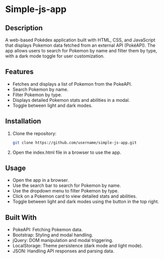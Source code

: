 # Simple-js-app

## Description
A web-based Pokédex application built with HTML, CSS, and JavaScript that displays Pokemon data fetched from an external API (PokéAPI). The app allows users to search for Pokemon by name and filter them by type, with a dark mode toggle for user customization.

## Features
- Fetches and displays a list of Pokemon from the PokeAPI.
- Search Pokemon by name.
- Filter Pokemon by type.
- Displays detailed Pokemon stats and abilities in a modal.
- Toggle between light and dark modes.

## Installation
1. Clone the repository:
   ```bash
   git clone https://github.com/username/simple-js-app.git
2. Open the index.html file in a browser to use the app.

## Usage
- Open the app in a browser.
- Use the search bar to search for Pokemon by name.
- Use the dropdown menu to filter Pokemon by type.
- Click on a Pokemon card to view detailed stats and abilities.
- Toggle between light and dark modes using the button in the top right.


## Built With
- PokeAPI: Fetching Pokemon data.
- Bootstrap: Styling and modal handling.
- jQuery: DOM manipulation and modal triggering.
- LocalStorage: Theme persistence (dark mode and light mode).
- JSON: Handling API responses and parsing data.


